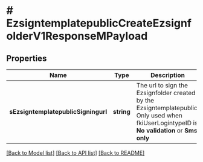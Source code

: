 # # EzsigntemplatepublicCreateEzsignfolderV1ResponseMPayload

## Properties

Name | Type | Description | Notes
------------ | ------------- | ------------- | -------------
**sEzsigntemplatepublicSigningurl** | **string** | The url to sign the Ezsignfolder created by the Ezsigntemplatepublic. Only used when fkiUserLogintypeID is **No validation** or **Sms only** | [optional]

[[Back to Model list]](../../README.md#models) [[Back to API list]](../../README.md#endpoints) [[Back to README]](../../README.md)
